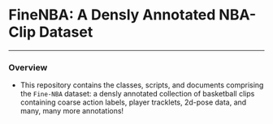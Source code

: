 # FineNBA: A Densly Annotated NBA-Clip Dataset
***

### **Overview**
- This repository contains the classes, scripts, and documents comprising the `Fine-NBA` dataset: a densly annotated collection of basketball clips containing coarse action labels, player tracklets, 2d-pose data, and many, many more annotations!